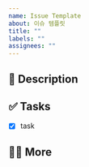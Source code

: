 ```yaml
---
name: Issue Template
about: 이슈 템플릿
title: ""
labels: ""
assignees: ""
---
```


## 📄 Description

## ✅ Tasks

- [x] task

## 🙋🏻 More
